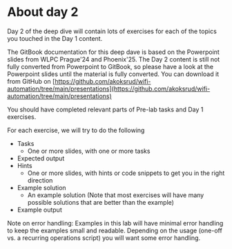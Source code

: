 # About day 2

Day 2 of the deep dive will contain lots of exercises for each of the topics you touched in the Day 1 content.&#x20;

The GitBook documentation for this deep dave is based on the Powerpoint slides from WLPC Prague'24 and Phoenix'25. The Day 2 content is still not fully converted from Powerpoint to GitBook, so please have a look at the Powerpoint slides until the material is fully converted. You can download it from GitHub on [https://github.com/akoksrud/wifi-automation/tree/main/presentations](https://github.com/akoksrud/wifi-automation/tree/main/presentations)

You should have completed relevant parts of Pre-lab tasks and Day 1 exercises.

For each exercise, we will try to do the following

* Tasks
  * One or more slides, with one or more tasks
* Expected output
* Hints
  * One or more slides, with hints or code snippets to get you in the right direction
* Example solution
  * An example solution (Note that most exercises will have many possible solutions that are better than the example)
* Example output

Note on error handling:&#x20;Examples in this lab will have minimal error handling to keep the examples small and readable. Depending on the usage (one-off vs. a recurring operations script) you will want some error handling.
